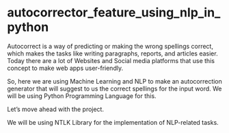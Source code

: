 # autocorrector_feature_using_nlp_in_python
Autocorrect is a way of predicting or making the wrong spellings correct, which makes the tasks like writing paragraphs, reports, and articles easier. Today there are a lot of Websites and Social media platforms that use this concept to make web apps user-friendly.

So, here we are using Machine Learning and NLP to make an autocorrection generator that will suggest to us the correct spellings for the input word. We will be using Python Programming Language for this.

Let’s move ahead with the project.

We will be using NTLK Library for the implementation of NLP-related tasks.
